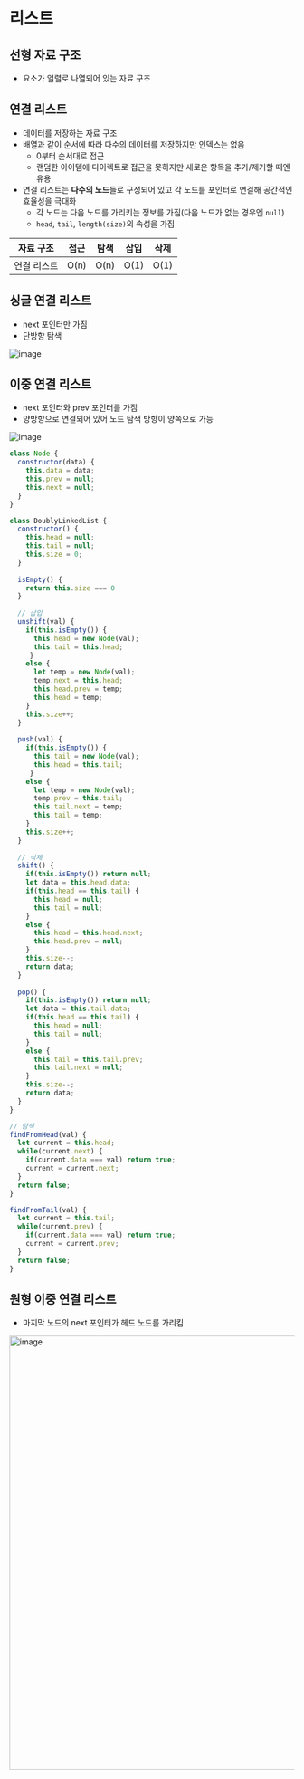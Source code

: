 # 리스트

## 선형 자료 구조
- 요소가 일렬로 나열되어 있는 자료 구조
## 연결 리스트
- 데이터를 저장하는 자료 구조
- 배열과 같이 순서에 따라 다수의 데이터를 저장하지만 인덱스는 없음
  - 0부터 순서대로 접근
  - 랜덤한 아이템에 다이렉트로 접근을 못하지만 새로운 항목을 추가/제거할 때엔 유용  
- 연결 리스트는 **다수의 노드**들로 구성되어 있고 각 노드를 포인터로 연결해 공간적인 효율성을 극대화
  - 각 노드는 다음 노드를 가리키는 정보를 가짐(다음 노드가 없는 경우엔 `null`)
  - `head`, `tail`, `length(size)`의 속성을 가짐

|자료 구조| 접근 | 탐색 | 삽입 | 삭제 |
|:---:|:---:|:---:|:---:|:---:|
|연결 리스트| O(n)| O(n)| O(1)| O(1)|

## 싱글 연결 리스트
- next 포인터만 가짐
- 단방향 탐색 

![image](https://user-images.githubusercontent.com/105091138/229974471-0bd21b80-1d96-4faa-b7a3-cb184594b730.png)

## 이중 연결 리스트
- next 포인터와 prev 포인터를 가짐
- 양방향으로 연결되어 있어 노드 탐색 방향이 양쪽으로 가능

![image](https://user-images.githubusercontent.com/105091138/229973982-5f255fc6-228f-4f60-a5ee-bc40754fb04a.png)

```javascript
class Node {
  constructor(data) {
    this.data = data;
    this.prev = null;
    this.next = null;
  }
}

class DoublyLinkedList {
  constructor() {
    this.head = null;
    this.tail = null;
    this.size = 0;
  }
  
  isEmpty() {
    return this.size === 0
  }
  
  // 삽입
  unshift(val) {
    if(this.isEmpty()) {
      this.head = new Node(val);
      this.tail = this.head;
     }
    else {
      let temp = new Node(val);
      temp.next = this.head;
      this.head.prev = temp;
      this.head = temp;
    }
    this.size++;
  }
  
  push(val) {
    if(this.isEmpty()) {
      this.tail = new Node(val);
      this.head = this.tail;
     }
    else {
      let temp = new Node(val);
      temp.prev = this.tail;
      this.tail.next = temp;
      this.tail = temp;
    }
    this.size++;
  }
  
  // 삭제
  shift() {
    if(this.isEmpty()) return null;
    let data = this.head.data;
    if(this.head == this.tail) {
      this.head = null;
      this.tail = null;
    }
    else {
      this.head = this.head.next;
      this.head.prev = null;
    }
    this.size--;
    return data;
  }
  
  pop() {
    if(this.isEmpty()) return null;
    let data = this.tail.data;
    if(this.head == this.tail) {
      this.head = null;
      this.tail = null;
    }
    else {
      this.tail = this.tail.prev;
      this.tail.next = null;
    }
    this.size--;
    return data;
  }
} 

// 탐색
findFromHead(val) {
  let current = this.head;
  while(current.next) {
    if(current.data === val) return true;
    current = current.next;
  }
  return false;
}

findFromTail(val) {
  let current = this.tail;
  while(current.prev) {
    if(current.data === val) return true;
    current = current.prev;
  }
  return false;
}
```

## 원형 이중 연결 리스트
- 마지막 노드의 next 포인터가 헤드 노드를 가리킴

<img width="767" alt="image" src="https://user-images.githubusercontent.com/105091138/229977593-80c62ac0-6584-4e33-ac80-a22e70974c5a.png">
